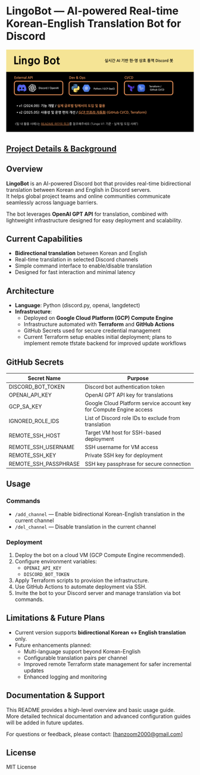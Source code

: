 # LingoBot — AI-powered Real-time Korean-English Translation Bot for Discord

![Image](/docs/thumbnail.png)

## [Project Details & Background](https://educated-tarsier-f16.notion.site/GCP-Infra-Automation-Discord-Bot-Deployment-2109bf46184a805eaf06cf4851c47821?source=copy_link)

## Overview

**LingoBot** is an AI-powered Discord bot that provides real-time bidirectional translation between Korean and English in Discord servers.  
It helps global project teams and online communities communicate seamlessly across language barriers.

The bot leverages **OpenAI GPT API** for translation, combined with lightweight infrastructure designed for easy deployment and scalability.

## Current Capabilities

- **Bidirectional translation** between Korean and English
- Real-time translation in selected Discord channels
- Simple command interface to enable/disable translation
- Designed for fast interaction and minimal latency

## Architecture

- **Language**: Python (discord.py, openai, langdetect)
- **Infrastructure**:
    - Deployed on **Google Cloud Platform (GCP) Compute Engine**
    - Infrastructure automated with **Terraform** and **GitHub Actions**
    - GitHub Secrets used for secure credential management
    - Current Terraform setup enables initial deployment; plans to implement remote tfstate backend for improved update workflows

## GitHub Secrets

| Secret Name            | Purpose |
|------------------------|---------|
| DISCORD_BOT_TOKEN      | Discord bot authentication token |
| OPENAI_API_KEY         | OpenAI GPT API key for translations |
| GCP_SA_KEY             | Google Cloud Platform service account key for Compute Engine access |
| IGNORED_ROLE_IDS       | List of Discord role IDs to exclude from translation |
| REMOTE_SSH_HOST        | Target VM host for SSH-based deployment |
| REMOTE_SSH_USERNAME    | SSH username for VM access |
| REMOTE_SSH_KEY         | Private SSH key for deployment |
| REMOTE_SSH_PASSPHRASE  | SSH key passphrase for secure connection |

## Usage

### Commands

- `/add_channel` — Enable bidirectional Korean-English translation in the current channel
- `/del_channel` — Disable translation in the current channel

### Deployment

1. Deploy the bot on a cloud VM (GCP Compute Engine recommended).
2. Configure environment variables:
    - `OPENAI_API_KEY`
    - `DISCORD_BOT_TOKEN`
3. Apply Terraform scripts to provision the infrastructure.
4. Use GitHub Actions to automate deployment via SSH.
5. Invite the bot to your Discord server and manage translation via bot commands.

## Limitations & Future Plans

- Current version supports **bidirectional Korean ↔ English translation** only.
- Future enhancements planned:
    - Multi-language support beyond Korean-English
    - Configurable translation pairs per channel
    - Improved remote Terraform state management for safer incremental updates
    - Enhanced logging and monitoring

## Documentation & Support

This README provides a high-level overview and basic usage guide.  
More detailed technical documentation and advanced configuration guides will be added in future updates.

For questions or feedback, please contact: [hanzoom2000@gmail.com]

## License

MIT License
